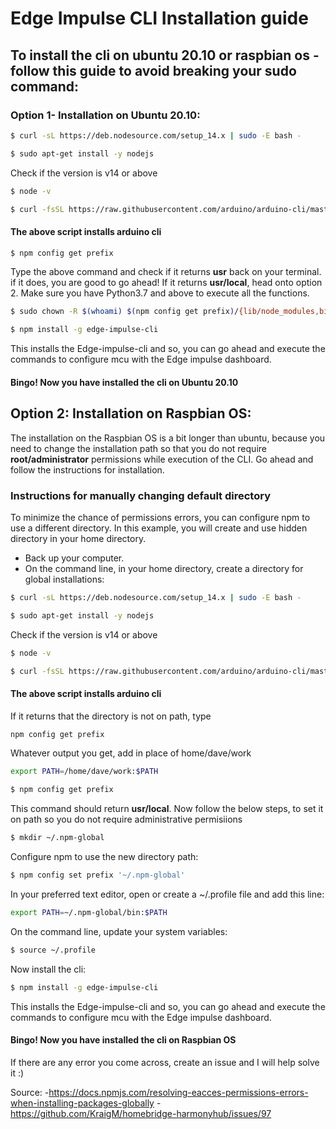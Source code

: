 # Edge Impulse CLI Installation guide

## To install the cli on ubuntu 20.10 or raspbian os - follow this guide to avoid breaking your sudo command:

### Option 1- Installation on Ubuntu 20.10:

```bash
$ curl -sL https://deb.nodesource.com/setup_14.x | sudo -E bash -
```

```bash
$ sudo apt-get install -y nodejs
```

Check if the version is v14 or above
```bash
$ node -v
```


```bash
$ curl -fsSL https://raw.githubusercontent.com/arduino/arduino-cli/master/install.sh | sh
```
#### The above script installs arduino cli

```bash
$ npm config get prefix
```
Type the above command and check if it returns **usr** back on your terminal. 
if it does, you are good to go ahead! If it returns **usr/local**, head onto option 2. Make sure you have Python3.7 and above to execute all the functions.



```bash
$ sudo chown -R $(whoami) $(npm config get prefix)/{lib/node_modules,bin,share}
```

```bash
$ npm install -g edge-impulse-cli
```
This installs the Edge-impulse-cli and so, you can go ahead and execute the commands to configure mcu with the Edge impulse dashboard.

#### Bingo! Now you have installed the cli on Ubuntu 20.10



## Option 2: Installation on Raspbian OS:
The installation on the Raspbian OS is a bit longer than ubuntu, because you need to change the installation path so that you do not require **root/administrator** permissions while execution of the CLI. Go ahead and follow the instructions for installation.
### Instructions for manually changing default directory

To minimize the chance of permissions errors, you can configure npm to use a different directory. In this example, you will create and use hidden directory in your home directory.

- Back up your computer.
- On the command line, in your home directory, create a directory for global installations:


```bash
$ curl -sL https://deb.nodesource.com/setup_14.x | sudo -E bash -
```

```bash
$ sudo apt-get install -y nodejs
```

Check if the version is v14 or above
```bash
$ node -v
```


```bash
$ curl -fsSL https://raw.githubusercontent.com/arduino/arduino-cli/master/install.sh | sh
```


#### The above script installs arduino cli


If it returns that the directory is not on path, type 
```bash
npm config get prefix
```
Whatever output you get, add in place of home/dave/work
```bash
export PATH=/home/dave/work:$PATH
```

```bash
$ npm config get prefix
```
This command should return **usr/local**. Now follow the below steps, to set it on path so you do not require administrative permisiions

```bash
$ mkdir ~/.npm-global
```

Configure npm to use the new directory path:
```bash
$ npm config set prefix '~/.npm-global'
```

In your preferred text editor, open or create a ~/.profile file and add this line:
```bash
export PATH=~/.npm-global/bin:$PATH
```

On the command line, update your system variables:
```bash
$ source ~/.profile
```
Now install the cli:
```bash
$ npm install -g edge-impulse-cli
```
This installs the Edge-impulse-cli and so, you can go ahead and execute the commands to configure mcu with the Edge impulse dashboard.

#### Bingo! Now you have installed the cli on Raspbian OS

If there are any error you come across, create an issue and I will help solve it :)

Source: 
-https://docs.npmjs.com/resolving-eacces-permissions-errors-when-installing-packages-globally
-https://github.com/KraigM/homebridge-harmonyhub/issues/97
